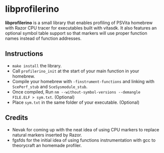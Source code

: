 # libprofilerino
<b>libprofilerino</b> is a small library that enables profiling of PSVita homebrew with Razor CPU tracer for executables built with vitasdk. It also features an optional symbol table support so that markers will use proper function names instead of function addresses.

## Instructions

- `make install` the library.
- Call `profilerino_init` at the start of your main function in your homebrew.
- Compile your homebrew with `-finstrument-functions` and linking with `ScePerf_stub` and `SceSysmodule_stub`.
- Once compiled, Run `nm --without-symbol-versions --demangle FILE.ELF > sym.txt`. (Optional)
- Place `sym.txt` in the same folder of your executable. (Optional)

## Credits

- Nevak for coming up with the neat idea of using CPU markers to replace natural markers inserted by Razor.
- fgsfds for the initial idea of using functions instrumentation with gcc to theorycraft an homemade profiler.
